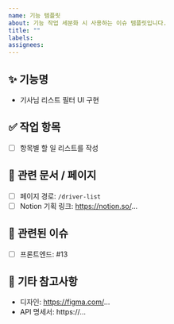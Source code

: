 ```yaml
---
name: 기능 템플릿
about: 기능 작업 세분화 시 사용하는 이슈 템플릿입니다.
title: ""
labels: 
assignees: 
---
```


## ✨ 기능명
- 기사님 리스트 필터 UI 구현

## ✅ 작업 항목
- [ ] 항목별 할 일 리스트를 작성

## 🔄 관련 문서 / 페이지
- [ ] 페이지 경로: `/driver-list`
- [ ] Notion 기획 링크: https://notion.so/...

## 🔗 관련된 이슈
- [ ] 프론트엔드: #13

## 📎 기타 참고사항
- 디자인: https://figma.com/...
- API 명세서: https://...